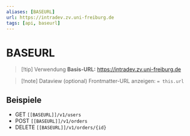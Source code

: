 ```yaml
---
aliases: [BASEURL]
url: https://intradev.zv.uni-freiburg.de
tags: [api, baseurl]
---
```


# BASEURL



> [!tip] Verwendung
> **Basis-URL:** https://intradev.zv.uni-freiburg.de

> [!note] Dataview (optional)
> Frontmatter-URL anzeigen: `= this.url`

## Beispiele
- GET `[[BASEURL]]/v1/users`
- POST `[[BASEURL]]/v1/orders`
- DELETE `[[BASEURL]]/v1/orders/{id}`
